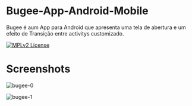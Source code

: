 # Bugee-App-Android-Mobile
Bugee é aum App para Android que apresenta uma tela de abertura e um efeito de Transição entre activitys customizado.

[![MPLv2 License](http://img.shields.io/badge/license-MPLv2-blue.svg?style=flat-square)](https://www.mozilla.org/MPL/2.0/)

# Screenshots

![bugee-0](https://user-images.githubusercontent.com/54155091/172086036-351f7a0f-f0a9-4bb6-80ed-9c50bce05425.jpg)

![bugee-1](https://user-images.githubusercontent.com/54155091/172086051-7da7a1e9-eb15-4c97-802a-a491c2c5a0e9.jpg)
